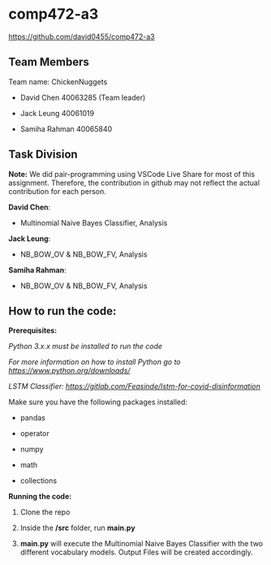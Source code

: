# comp472-a3

https://github.com/david0455/comp472-a3

## Team Members

Team name: ChickenNuggets

- David Chen 40063285 (Team leader)

- Jack Leung 40061019

- Samiha Rahman 40065840

## Task Division

**Note:** We did pair-programming using VSCode Live Share for most of this assignment. Therefore, the contribution in github may not reflect the actual contribution for each person.

**David Chen**: 

- Multinomial Naive Bayes Classifier, Analysis

**Jack Leung**:

- NB_BOW_OV & NB_BOW_FV, Analysis

**Samiha Rahman**:

- NB_BOW_OV & NB_BOW_FV, Analysis


## How to run the code:

**Prerequisites:**

*Python 3.x.x must be installed to run the code*

*For more information on how to install Python go to https://www.python.org/downloads/*

*LSTM Classifier: https://gitlab.com/Feasinde/lstm-for-covid-disinformation*

Make sure you have the following packages installed:

- pandas

- operator

- numpy

- math

- collections

**Running the code:**

1. Clone the repo

2. Inside the **/src** folder, run **main.py**

3. **main.py** will execute the Multinomial Naive Bayes Classifier with the two different vocabulary models. Output Files will be created accordingly.
